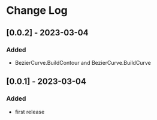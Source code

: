 # Change Log

## [0.0.2] - 2023-03-04

### Added

- BezierCurve.BuildContour and BezierCurve.BuildCurve

## [0.0.1] - 2023-03-04

### Added

- first release